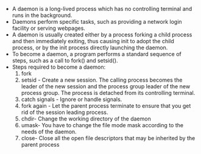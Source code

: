 - A daemon is a long-lived process which has no controlling terminal and runs in the background. 
- Daemons perform specific tasks, such as providing a network login facility or serving webpages. 
- A daemon is usually created either by a process forking a child process and then immediately exiting, thus causing init to adopt the child process, or by the init process directly launching the daemon.
- To become a daemon, a program performs a standard sequence of steps, such as a call to fork() and setsid(). 
- Steps required to become a daemon:
    1. fork
    2. setsid - Create a new session. The calling process becomes the leader of the new session and the process group leader of the new process group. The process is detached from its controlling terminal. 
    3. catch signals - Ignore or handle signals. 
    4. fork again - Let the parent process terminate to ensure that you get rid of the session leading process. 
    5. chdir- Change the working directory of the daemon
    6. umask- You have to change the file mode mask according to the needs of the daemon. 
    7. close- Close all the open file descriptors that may be inherited by the parent process
